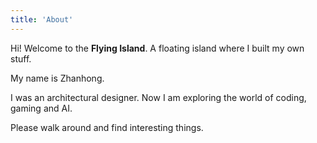 ```yaml
---
title: 'About'
---
```


Hi! Welcome to the **Flying Island**. A floating island where I built my own stuff.

My name is Zhanhong.

I was an architectural designer. Now I am exploring the world of coding, gaming and AI.

Please walk around and find interesting things.

